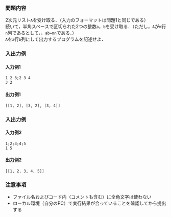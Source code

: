 ### 問題内容
2次元リスト`A`を受け取る．（入力のフォーマットは問題1と同じである）  
続いて，半角スペースで区切られた2つの整数`a`，`b`を受け取る．（ただし，`A`が`m`行`n`列であるとして，，`ab=mn`である．）  
`A`を`a`行`b`列にして出力するプログラムを記述せよ．

### 入出力例
#### 入力例1
```
1 2 3;2 3 4
3 2
```

#### 出力例1
```
[[1, 2], [3, 2], [3, 4]]
```

### 入出力例
#### 入力例2
```
1;2;3;4;5
1 5
```

#### 出力例2
```
[[1, 2, 3, 4, 5]]
```


### 注意事項

- ファイル名およびコード内（コメントも含む）に全角文字は使わない  
- ローカル環境（自分のPC）で実行結果が合っていることを確認してから提出する
